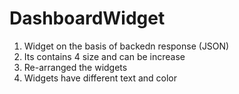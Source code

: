 # DashboardWidget
1. Widget on the basis of backedn response (JSON)
2. Its contains 4 size and can be increase
3. Re-arranged the widgets
4. Widgets have different text and color
